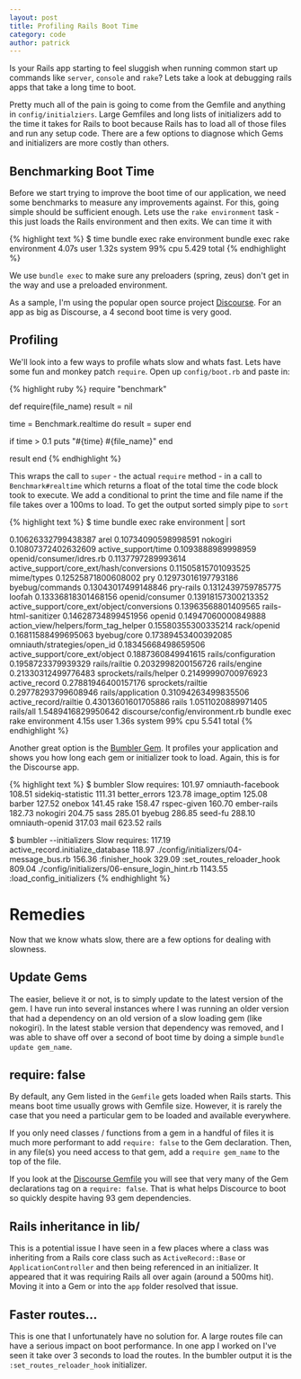 ```yaml
---
layout: post
title: Profiling Rails Boot Time
category: code
author: patrick
---
```


Is your Rails app starting to feel sluggish when running common start up
commands like `server`, `console` and `rake`?  Lets take a look at debugging
rails apps that take a long time to boot.

Pretty much all of the pain is going to come from the Gemfile and anything in
`config/initialziers`. Large Gemfiles and long lists of initializers add to the
time it takes for Rails to boot because Rails has to load all of those files and
run any setup code. There are a few options to diagnose which Gems and
initializers are more costly than others.

## Benchmarking Boot Time

Before we start trying to improve the boot time of our application, we need some
benchmarks to measure any improvements against. For this, going simple should be
sufficient enough. Lets use the `rake environment` task - this just loads the
Rails environment and then exits. We can time it with

{% highlight text %}
$ time bundle exec rake environment
bundle exec rake environment  4.07s user 1.32s system 99% cpu 5.429 total
{% endhighlight %}

We use `bundle exec` to make sure any preloaders (spring, zeus) don't get in the
way and use a preloaded environment.

As a sample, I'm using the popular open source project
[Discourse](https://github.com/discourse/discourse). For an app as big as
Discourse, a 4 second boot time is very good.


## Profiling
We'll look into a few ways to profile whats slow and whats fast. Lets have some
fun and monkey patch `require`. Open up `config/boot.rb` and paste in:

{% highlight ruby %}
require "benchmark"

def require(file_name)
  result = nil

  time = Benchmark.realtime do
    result = super
  end

  if time > 0.1
    puts "#{time} #{file_name}"
  end

  result
end
{% endhighlight %}

This wraps the call to `super` - the actual `require` method - in a call to
`Benchmark#realtime` which returns a float of the total time the code
block took to execute. We add a conditional to print the time and file name if
the file takes over a 100ms to load. To get the output sorted simply pipe to
`sort`


{% highlight text %}
$ time bundle exec rake environment | sort

0.10626332799438387 arel
0.10734090598998591 nokogiri
0.10807372402632609 active_support/time
0.1093888989998959  openid/consumer/idres.rb
0.1137797289993614  active_support/core_ext/hash/conversions
0.11505815701093525 mime/types
0.12525871800608002 pry
0.12973016197793186 byebug/commands
0.13043017499148846 pry-rails
0.1312439759785775  loofah
0.13336818301468156 openid/consumer
0.13918157300213352 active_support/core_ext/object/conversions
0.13963568801409565 rails-html-sanitizer
0.14628734899451956 openid
0.14947060000849888 action_view/helpers/form_tag_helper
0.15580355300335214 rack/openid
0.16811588499695063 byebug/core
0.17389453400392085 omniauth/strategies/open_id
0.18345668498659506 active_support/core_ext/object
0.1887360849941615  rails/configuration
0.1958723379939329  rails/railtie
0.2032998200156726  rails/engine
0.21330312499776483 sprockets/rails/helper
0.21499990700976923 active_record
0.27881946400157176 sprockets/railtie
0.29778293799608946 rails/application
0.31094263499835506 active_record/railtie
0.43013601601705886 rails
1.0511020889971405  rails/all
1.5489416829950642 discourse/config/environment.rb
bundle exec rake environment  4.15s user 1.36s system 99% cpu 5.541 total
{% endhighlight %}


Another great option is the [Bumbler Gem](https://github.com/nevir/Bumbler). It
profiles your application and shows you how long each gem or initializer took to
load. Again, this is for the Discourse app.


{% highlight text %}
$ bumbler
Slow requires:
    101.97  omniauth-facebook
    108.51  sidekiq-statistic
    111.31  better_errors
    123.78  image_optim
    125.08  barber
    127.52  onebox
    141.45  rake
    158.47  rspec-given
    160.70  ember-rails
    182.73  nokogiri
    204.75  sass
    285.01  byebug
    286.85  seed-fu
    288.10  omniauth-openid
    317.03  mail
    623.52  rails

$ bumbler --initializers
Slow requires:
    117.19  active_record.initialize_database
    118.97  ./config/initializers/04-message_bus.rb
    156.36  :finisher_hook
    329.09  :set_routes_reloader_hook
    809.04  ./config/initializers/06-ensure_login_hint.rb
   1143.55  :load_config_initializers
{% endhighlight %}

# Remedies
Now that we know whats slow, there are a few options for dealing with slowness.

## Update Gems

The easier, believe it or not, is to simply update to the latest version of the
gem. I have run into several instances where I was running an older version that
had a dependency on an old version of a slow loading gem (like nokogiri). In the
latest stable version that dependency was removed, and I was able to shave off
over a second of boot time by doing a simple `bundle update gem_name`.

## require: false

By default, any Gem listed in the `Gemfile` gets loaded when Rails starts. This
means boot time usually grows with Gemfile size. However, it is rarely the case
that you need a particular gem to be loaded and available everywhere.

If you only need classes / functions from a gem in a handful of files it is much
more performant to add `require: false` to the Gem declaration. Then, in any
file(s) you need access to that gem, add a `require gem_name` to the top of the
file.

If you look at the [Discourse
Gemfile](https://github.com/discourse/discourse/blob/master/Gemfile) you will
see that very many of the Gem declarations tag on a `require: false`. That is
what helps Discource to boot so quickly despite having 93 gem dependencies.

## Rails inheritance in lib/

This is a potential issue I have seen in a few places where a class was
inheriting from a Rails core class such as `ActiveRecord::Base` or
`ApplicationController` and then being referenced in an initializer. It appeared
that it was requiring Rails all over again (around a 500ms hit). Moving it into
a Gem or into the `app` folder resolved that issue.

## Faster routes...
This is one that I unfortunately have no solution for. A large routes file can
have a serious impact on boot performance. In one app I worked on I've seen it
take over 3 seconds to load the routes. In the bumbler output it is the
`:set_routes_reloader_hook` initializer.
